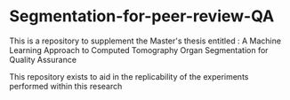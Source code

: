 # Segmentation-for-peer-review-QA
This is a repository to supplement the Master's thesis entitled : A Machine Learning Approach to Computed Tomography Organ Segmentation for Quality Assurance

This repository exists to aid in the replicability of the experiments performed within this research
